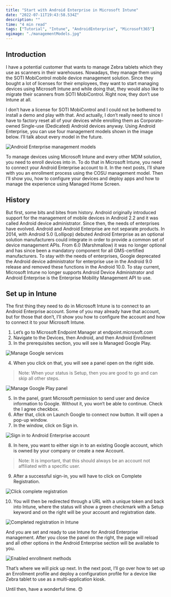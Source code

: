 ```yaml
---
title: "Start with Android Enterprise in Microsoft Intune"
date: "2022-07-11T19:43:58.534Z"
description: ""
time: "4 min read"
tags: ["Tutorial", "Intune", "AndroidEnterprise", "Microsoft365"]
ogimage: "./managementModels.jpg"
---
```


## Introduction 

I have a potential customer that wants to manage Zebra tablets which they use as scanners in their warehouses. Nowadays, they manage them using the SOTI MobiControl mobile device management solution. Since they bought a lot of licenses for their employees, they want to start managing devices using Microsoft Intune and while doing that, they would also like to migrate their scanners from SOTI MobiControl. Right now, they don’t use Intune at all.

I don’t have a license for SOTI MobiControl and I could not be bothered to install a demo and play with that. And actually, I don’t really need to since I have to factory reset all of your devices while enrolling them as Corporate-owned Single-use (Dedicated) Android devices anyway. Using Android Enterprise, you can use four management models shown in the image below. I’ll talk about every model in the future.

![Android Enterprise management models](managementModels.jpg)

To manage devices using Microsoft Intune and every other MDM solution, you need to enroll devices into in. To do that in Microsoft Intune, you need to connect your Android Enterprise account to it. In the next posts, I’ll share with you an enrollment process using the COSU management model. Then I’ll show you, how to configure your devices and deploy apps and how to manage the experience using Managed Home Screen.

## History

But first, some bits and bites from history. Android originally introduced support for the management of mobile devices in Android 2.2 and it was called Android device administrator. Since then, the needs of enterprises have evolved. Android and Android Enterprise are not separate products. In 2014, with Android 5.0 (Lollipop) debuted Android Enterprise as an optional solution manufacturers could integrate in order to provide a common set of device management APIs. From 6.0 (Marshmallow) it was no longer optional and has since been a mandatory component for all GMS-certified manufacturers. To stay with the needs of enterprises, Google deprecated the Android device administrator for enterprise use in the Android 9.0 release and removed these functions in the Android 10.0. To stay current, Microsoft Intune no longer supports Android Device Administrator and Android Enterprise is the Enterprise Mobility Management API to use.

## Set up in Intune

The first thing they need to do in Microsoft Intune is to connect to an Android Enterprise account. Some of you may already have that account, but for those that don’t, I’ll show you how to configure the account and how to connect it to your Microsoft Intune.

1) Let’s go to Microsoft Endpoint Manager at endpoint.microsoft.com
2) Navigate to the Devices, then Android, and then Android Enrollment
3) In the prerequisites section, you will see is Managed Google Play.

![Manage Google services](managedGoogleServices.png)

4) When you click on that, you will see a panel open on the right side.

> Note: When your status is Setup, then you are good to go and can skip all other steps.

![Manage Google Play panel](managedGooglePlayPanel.png)

5) In the panel, grant Microsoft permission to send user and device information to Google. Without it, you won‘t be able to continue. Check the I agree checkbox.
6) After that, click on Launch Google to connect now button. It will open a pop-up window.
7) In the window, click on Sign in.

![Sign in to Android Enterprise account](sighIn.png)

8) In here, you want to either sign in to an existing Google account, which is owned by your company or create a new Account.

> Note: It is important, that this should always be an account not affiliated with a specific user.

9) After a successful sign-in, you will have to click on Complete Registration.

![Click complete registration](completeRegistration.png)

10) You will then be redirected through a URL with a unique token and back into Intune, where the status will show a green checkmark with a Setup keyword and on the right will be your account and registration date.

![Completed registration in Intune](completed.png)

And you are set and ready to use Intune for Android Enterprise management. After you close the panel on the right, the page will reload and all other options in the Android Enterprise section will be available to you.

![Enabled enrollment methods](enabledOptions.png)

That’s where we will pick up next. In the next post, I’ll go over how to set up an Enrollment profile and deploy a configuration profile for a device like Zebra tablet to use as a multi-application kiosk.

Until then, have a wonderful time. 😊
